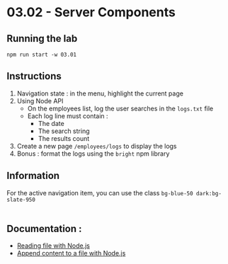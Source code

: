 # 03.02 - Server Components

## Running the lab

```
npm run start -w 03.01
```

## Instructions

1. Navigation state : in the menu, highlight the current page
2. Using Node API
   - On the employees list, log the user searches in the `logs.txt` file
   - Each log line must contain :
     - The date
     - The search string
     - The results count
3. Create a new page `/employees/logs` to display the logs
4. Bonus : format the logs using the `bright` npm library

## Information

For the active navigation item, you can use the class `bg-blue-50 dark:bg-slate-950`
<br/><br/>

## Documentation :

- [Reading file with Node.js](https://nodejs.org/en/learn/manipulating-files/reading-files-with-nodejs)
- [Append content to a file with Node.js](https://nodejs.org/en/learn/manipulating-files/writing-files-with-nodejs#appending-content-to-a-file)
